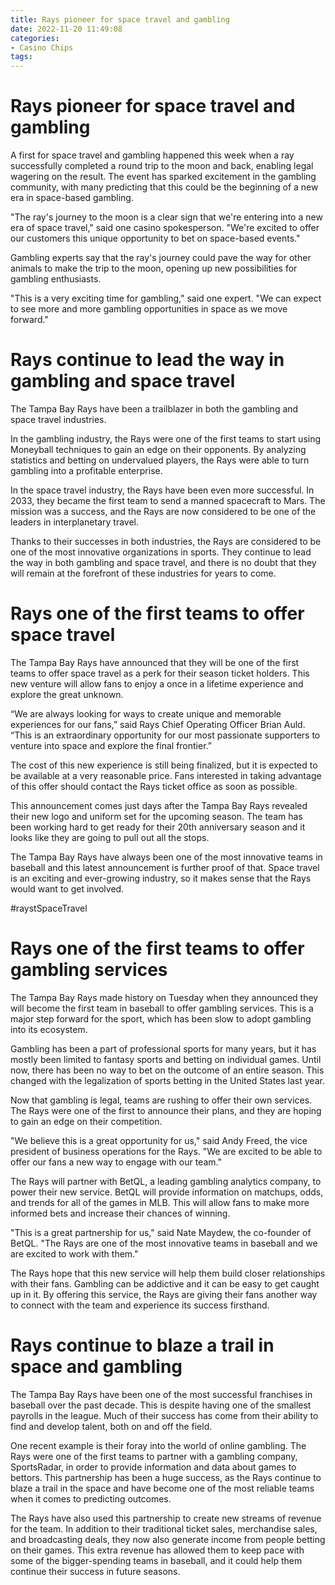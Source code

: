 ```yaml
---
title: Rays pioneer for space travel and gambling
date: 2022-11-20 11:49:08
categories:
- Casino Chips
tags:
---
```



#  Rays pioneer for space travel and gambling

A first for space travel and gambling happened this week when a ray successfully completed a round trip to the moon and back, enabling legal wagering on the result. The event has sparked excitement in the gambling community, with many predicting that this could be the beginning of a new era in space-based gambling.

"The ray's journey to the moon is a clear sign that we're entering into a new era of space travel," said one casino spokesperson. "We're excited to offer our customers this unique opportunity to bet on space-based events."

Gambling experts say that the ray's journey could pave the way for other animals to make the trip to the moon, opening up new possibilities for gambling enthusiasts.

"This is a very exciting time for gambling," said one expert. "We can expect to see more and more gambling opportunities in space as we move forward."

#  Rays continue to lead the way in gambling and space travel

The Tampa Bay Rays have been a trailblazer in both the gambling and space travel industries.

In the gambling industry, the Rays were one of the first teams to start using Moneyball techniques to gain an edge on their opponents. By analyzing statistics and betting on undervalued players, the Rays were able to turn gambling into a profitable enterprise.

In the space travel industry, the Rays have been even more successful. In 2033, they became the first team to send a manned spacecraft to Mars. The mission was a success, and the Rays are now considered to be one of the leaders in interplanetary travel.

Thanks to their successes in both industries, the Rays are considered to be one of the most innovative organizations in sports. They continue to lead the way in both gambling and space travel, and there is no doubt that they will remain at the forefront of these industries for years to come.

#  Rays one of the first teams to offer space travel

The Tampa Bay Rays have announced that they will be one of the first teams to offer space travel as a perk for their season ticket holders. This new venture will allow fans to enjoy a once in a lifetime experience and explore the great unknown.

“We are always looking for ways to create unique and memorable experiences for our fans,” said Rays Chief Operating Officer Brian Auld. “This is an extraordinary opportunity for our most passionate supporters to venture into space and explore the final frontier.”

The cost of this new experience is still being finalized, but it is expected to be available at a very reasonable price. Fans interested in taking advantage of this offer should contact the Rays ticket office as soon as possible.

This announcement comes just days after the Tampa Bay Rays revealed their new logo and uniform set for the upcoming season. The team has been working hard to get ready for their 20th anniversary season and it looks like they are going to pull out all the stops.

The Tampa Bay Rays have always been one of the most innovative teams in baseball and this latest announcement is further proof of that. Space travel is an exciting and ever-growing industry, so it makes sense that the Rays would want to get involved.

 #raystSpaceTravel

#  Rays one of the first teams to offer gambling services

The Tampa Bay Rays made history on Tuesday when they announced they will become the first team in baseball to offer gambling services. This is a major step forward for the sport, which has been slow to adopt gambling into its ecosystem.

Gambling has been a part of professional sports for many years, but it has mostly been limited to fantasy sports and betting on individual games. Until now, there has been no way to bet on the outcome of an entire season. This changed with the legalization of sports betting in the United States last year.

Now that gambling is legal, teams are rushing to offer their own services. The Rays were one of the first to announce their plans, and they are hoping to gain an edge on their competition.

"We believe this is a great opportunity for us," said Andy Freed, the vice president of business operations for the Rays. "We are excited to be able to offer our fans a new way to engage with our team."

The Rays will partner with BetQL, a leading gambling analytics company, to power their new service. BetQL will provide information on matchups, odds, and trends for all of the games in MLB. This will allow fans to make more informed bets and increase their chances of winning.

"This is a great partnership for us," said Nate Maydew, the co-founder of BetQL. "The Rays are one of the most innovative teams in baseball and we are excited to work with them."

The Rays hope that this new service will help them build closer relationships with their fans. Gambling can be addictive and it can be easy to get caught up in it. By offering this service, the Rays are giving their fans another way to connect with the team and experience its success firsthand.

#  Rays continue to blaze a trail in space and gambling

The Tampa Bay Rays have been one of the most successful franchises in baseball over the past decade. This is despite having one of the smallest payrolls in the league. Much of their success has come from their ability to find and develop talent, both on and off the field.

One recent example is their foray into the world of online gambling. The Rays were one of the first teams to partner with a gambling company, SportsRadar, in order to provide information and data about games to bettors. This partnership has been a huge success, as the Rays continue to blaze a trail in the space and have become one of the most reliable teams when it comes to predicting outcomes.

The Rays have also used this partnership to create new streams of revenue for the team. In addition to their traditional ticket sales, merchandise sales, and broadcasting deals, they now also generate income from people betting on their games. This extra revenue has allowed them to keep pace with some of the bigger-spending teams in baseball, and it could help them continue their success in future seasons.